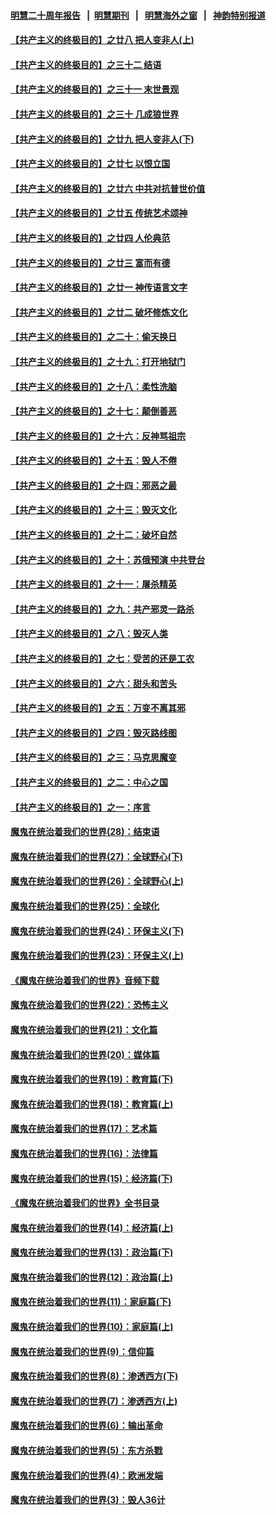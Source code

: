 #### [明慧二十周年报告](https://github.com/gfw-breaker/mh-reports/blob/master/README.md?t=07200620) &nbsp;&nbsp;|&nbsp;&nbsp;[明慧期刊](https://github.com/gfw-breaker/mh-qikan) &nbsp;&nbsp;|&nbsp;&nbsp; [明慧海外之窗](https://github.com/gfw-breaker/mh-news/blob/master/README.md?t=07200620) &nbsp;&nbsp;|&nbsp;&nbsp; [神韵特别报道](https://github.com/gfw-breaker/mh-news/blob/master/shenyun.md?t=07200620) 

#### [【共产主义的终极目的】之廿八 把人变非人(上)](../pages/nsc422/n11340492.md?t=07200620) 

#### [【共产主义的终极目的】之三十二 结语](../pages/nsc422/n11360535.md?t=07200620) 

#### [【共产主义的终极目的】之三十一 末世景观](../pages/nsc422/n11351129.md?t=07200620) 

#### [【共产主义的终极目的】之三十 几成狼世界](../pages/nsc422/n11348280.md?t=07200620) 

#### [【共产主义的终极目的】之廿九 把人变非人(下)](../pages/nsc422/n11344140.md?t=07200620) 

#### [【共产主义的终极目的】之廿七 以恨立国](../pages/nsc422/n11336944.md?t=07200620) 

#### [【共产主义的终极目的】之廿六 中共对抗普世价值](../pages/nsc422/n11324785.md?t=07200620) 

#### [【共产主义的终极目的】之廿五 传统艺术颂神](../pages/nsc422/n11296396.md?t=07200620) 

#### [【共产主义的终极目的】之廿四 人伦典范](../pages/nsc422/n11296397.md?t=07200620) 

#### [【共产主义的终极目的】之廿三 富而有德](../pages/nsc422/n11283598.md?t=07200620) 

#### [【共产主义的终极目的】之廿一 神传语言文字](../pages/nsc422/n11263265.md?t=07200620) 

#### [【共产主义的终极目的】之廿二 破坏修炼文化](../pages/nsc422/n11245728.md?t=07200620) 

#### [【共产主义的终极目的】之二十：偷天换日](../pages/nsc422/n11238846.md?t=07200620) 

#### [【共产主义的终极目的】之十九：打开地狱门](../pages/nsc422/n11206376.md?t=07200620) 

#### [【共产主义的终极目的】之十八：柔性洗脑](../pages/nsc422/n11199994.md?t=07200620) 

#### [【共产主义的终极目的】之十七：颠倒善恶](../pages/nsc422/n11179782.md?t=07200620) 

#### [【共产主义的终极目的】之十六：反神骂祖宗](../pages/nsc422/n11166798.md?t=07200620) 

#### [【共产主义的终极目的】之十五：毁人不倦](../pages/nsc422/n11166792.md?t=07200620) 

#### [【共产主义的终极目的】之十四：邪恶之最](../pages/nsc422/n11150249.md?t=07200620) 

#### [【共产主义的终极目的】之十三：毁灭文化](../pages/nsc422/n11135227.md?t=07200620) 

#### [【共产主义的终极目的】之十二：破坏自然](../pages/nsc422/n11135214.md?t=07200620) 

#### [【共产主义的终极目的】之十：苏俄预演 中共登台](../pages/nsc422/n11118424.md?t=07200620) 

#### [【共产主义的终极目的】之十一：屠杀精英](../pages/nsc422/n11118442.md?t=07200620) 

#### [【共产主义的终极目的】之九：共产邪灵一路杀](../pages/nsc422/n11114139.md?t=07200620) 

#### [【共产主义的终极目的】之八：毁灭人类](../pages/nsc422/n11108503.md?t=07200620) 

#### [【共产主义的终极目的】之七：受苦的还是工农](../pages/nsc422/n11101809.md?t=07200620) 

#### [【共产主义的终极目的】之六：甜头和苦头](../pages/nsc422/n11096971.md?t=07200620) 

#### [【共产主义的终极目的】之五：万变不离其邪](../pages/nsc422/n11091285.md?t=07200620) 

#### [【共产主义的终极目的】之四：毁灭路线图](../pages/nsc422/n11086284.md?t=07200620) 

#### [【共产主义的终极目的】之三：马克思魔变](../pages/nsc422/n11061941.md?t=07200620) 

#### [【共产主义的终极目的】之二：中心之国](../pages/nsc422/n11047728.md?t=07200620) 

#### [【共产主义的终极目的】之一：序言](../pages/nsc422/n11086077.md?t=07200620) 

#### [魔鬼在统治着我们的世界(28)：结束语](../pages/nsc422/n10936246.md?t=07200620) 

#### [魔鬼在统治着我们的世界(27)：全球野心(下)](../pages/nsc422/n10928319.md?t=07200620) 

#### [魔鬼在统治着我们的世界(26)：全球野心(上)](../pages/nsc422/n10900318.md?t=07200620) 

#### [魔鬼在统治着我们的世界(25)：全球化](../pages/nsc422/n10788205.md?t=07200620) 

#### [魔鬼在统治着我们的世界(24)：环保主义(下)](../pages/nsc422/n10695307.md?t=07200620) 

#### [魔鬼在统治着我们的世界(23)：环保主义(上)](../pages/nsc422/n10688613.md?t=07200620) 

#### [《魔鬼在统治着我们的世界》音频下载](../pages/nsc422/n10635553.md?t=07200620) 

#### [魔鬼在统治着我们的世界(22)：恐怖主义](../pages/nsc422/n10614727.md?t=07200620) 

#### [魔鬼在统治着我们的世界(21)：文化篇](../pages/nsc422/n10597706.md?t=07200620) 

#### [魔鬼在统治着我们的世界(20)：媒体篇](../pages/nsc422/n10586579.md?t=07200620) 

#### [魔鬼在统治着我们的世界(19)：教育篇(下)](../pages/nsc422/n10564808.md?t=07200620) 

#### [魔鬼在统治着我们的世界(18)：教育篇(上)](../pages/nsc422/n10526970.md?t=07200620) 

#### [魔鬼在统治着我们的世界(17)：艺术篇](../pages/nsc422/n10499093.md?t=07200620) 

#### [魔鬼在统治着我们的世界(16)：法律篇](../pages/nsc422/n10485969.md?t=07200620) 

#### [魔鬼在统治着我们的世界(15)：经济篇(下)](../pages/nsc422/n10469975.md?t=07200620) 

#### [《魔鬼在统治着我们的世界》全书目录](../pages/nsc422/n10464261.md?t=07200620) 

#### [魔鬼在统治着我们的世界(14)：经济篇(上)](../pages/nsc422/n10457370.md?t=07200620) 

#### [魔鬼在统治着我们的世界(13)：政治篇(下)](../pages/nsc422/n10448270.md?t=07200620) 

#### [魔鬼在统治着我们的世界(12)：政治篇(上)](../pages/nsc422/n10444576.md?t=07200620) 

#### [魔鬼在统治着我们的世界(11)：家庭篇(下)](../pages/nsc422/n10440961.md?t=07200620) 

#### [魔鬼在统治着我们的世界(10)：家庭篇(上)](../pages/nsc422/n10435448.md?t=07200620) 

#### [魔鬼在统治着我们的世界(9)：信仰篇](../pages/nsc422/n10432159.md?t=07200620) 

#### [魔鬼在统治着我们的世界(8)：渗透西方(下)](../pages/nsc422/n10429603.md?t=07200620) 

#### [魔鬼在统治着我们的世界(7)：渗透西方(上)](../pages/nsc422/n10426013.md?t=07200620) 

#### [魔鬼在统治着我们的世界(6)：输出革命](../pages/nsc422/n10421536.md?t=07200620) 

#### [魔鬼在统治着我们的世界(5)：东方杀戮](../pages/nsc422/n10417707.md?t=07200620) 

#### [魔鬼在统治着我们的世界(4)：欧洲发端](../pages/nsc422/n10414890.md?t=07200620) 

#### [魔鬼在统治着我们的世界(3)：毁人36计](../pages/nsc422/n10411583.md?t=07200620) 


